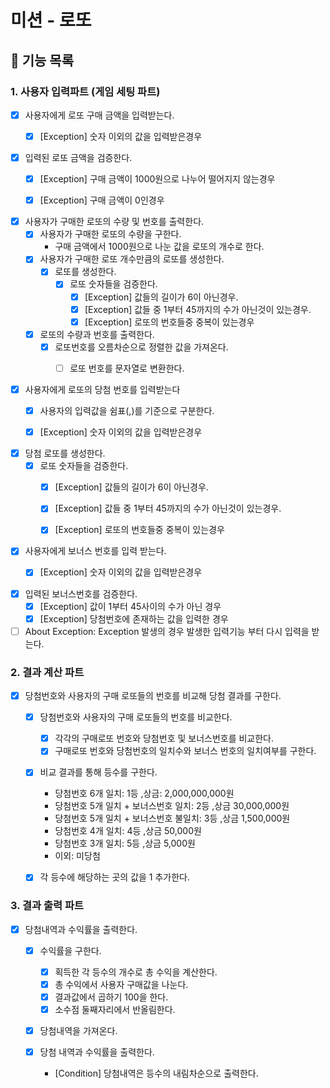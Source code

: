 # 미션 - 로또

## 🚀 기능 목록

### 1. 사용자 입력파트 (게임 세팅 파트)

- [x] 사용자에게 로또 구매 금액을 입력받는다.
    - [x] [Exception] 숫자 이외의 값을 입력받은경우


- [x] 입력된 로또 금액을 검증한다.
    - [x] [Exception] 구매 금액이 1000원으로 나누어 떨어지지 않는경우
    - [x] [Exception] 구매 금액이 0인경우


- [x] 사용자가 구매한 로또의 수량 및 번호를 출력한다.
    - [x] 사용자가 구매한 로또의 수량을 구한다.
        - 구매 금액에서 1000원으로 나눈 값을 로또의 개수로 한다.
    - [x] 사용자가 구매한 로또 개수만큼의 로또를 생성한다.
        - [x] 로또를 생성한다.
            - [x] 로또 숫자들을 검증한다.
                - [x] [Exception] 값들의 길이가 6이 아닌경우.
                - [x] [Exception] 값들 중 1부터 45까지의 수가 아닌것이 있는경우.
                - [x] [Exception] 로또의 번호들중 중복이 있는경우
    - [x] 로또의 수량과 번호를 출력한다.
        - [x] 로또번호를 오름차순으로 정렬한 값을 가져온다.
            - [ ] 로또 번호를 문자열로 변환한다.


- [x] 사용자에게 로또의 당첨 번호를 입력받는다
    - [x] 사용자의 입력값을 쉼표(,)를 기준으로 구분한다.
    - [x] [Exception] 숫자 이외의 값을 입력받은경우


- [x] 당첨 로또를 생성한다.
    - [x] 로또 숫자들을 검증한다.
        - [x] [Exception] 값들의 길이가 6이 아닌경우.
        - [x] [Exception] 값들 중 1부터 45까지의 수가 아닌것이 있는경우.
        - [x] [Exception] 로또의 번호들중 중복이 있는경우


- [x] 사용자에게 보너스 번호를 입력 받는다.
    - [x] [Exception] 숫자 이외의 값을 입력받은경우


- [x] 입력된 보너스번호를 검증한다.
    - [x] [Exception] 값이 1부터 45사이의 수가 아닌 경우
    - [x] [Exception] 당첨번호에 존재하는 값을 입력한 경우

- [ ] About Exception: Exception 발생의 경우 발생한 입력기능 부터 다시 입력을 받는다.

### 2. 결과 계산 파트

- [x] 당첨번호와 사용자의 구매 로또들의 번호를 비교해 당첨 결과를 구한다.
    - [x] 당첨번호와 사용자의 구매 로또들의 번호를 비교한다.
        - [x] 각각의 구매로또 번호와 당첨번호 및 보너스번호를 비교한다.
        - [x] 구매로또 번호와 당첨번호의 일치수와 보너스 번호의 일치여부를 구한다.

    - [x] 비교 결과를 통해 등수를 구한다.
        - 당첨번호 6개 일치: 1등 ,상금: 2,000,000,000원
        - 당첨번호 5개 일치 + 보너스번호 일치: 2등 ,상금 30,000,000원
        - 당첨번호 5개 일치 + 보너스번호 불일치: 3등 ,상금 1,500,000원
        - 당첨번호 4개 일치: 4등 ,상금 50,000원
        - 당첨번호 3개 일치: 5등 ,상금 5,000원
        - 이외: 미당첨

    - [x] 각 등수에 해당하는 곳의 값을 1 추가한다.

### 3. 결과 출력 파트

- [x] 당첨내역과 수익률을 출력한다.
    - [x] 수익률을 구한다.
        - [x] 획득한 각 등수의 개수로 총 수익을 계산한다.
        - [x] 총 수익에서 사용자 구매값을 나눈다.
        - [x] 결과값에서 곱하기 100을 한다.
        - [x] 소수점 둘째자리에서 반올림한다.

    - [x] 당첨내역을 가져온다.

    - [x] 당첨 내역과 수익률을 출력한다.
        - [Condition] 당첨내역은 등수의 내림차순으로 출력한다.